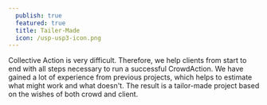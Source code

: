 ```yaml
---
  publish: true
  featured: true
  title: Tailer-Made
  icon: /usp-usp3-icon.png
---
```


Collective Action is very difficult. Therefore, we help clients from start to end with all steps necessary to run a successful CrowdAction. We have gained a lot of experience from previous projects, which helps to estimate what might work and what doesn't. The result is a tailor-made project based on the wishes of both crowd and client.
